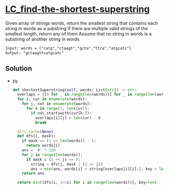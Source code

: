 # [LC_find-the-shortest-superstring](https://leetcode.com/problems/find-the-shortest-superstring)

Given array of strings words, return the smallest string that contains each string in words as a substring
If there are multiple valid strings of the smallest length, return any of them
Assume that no string in words is a substring of another string in words

```txt
Input: words = ["catg","ctaagt","gcta","ttca","atgcatc"]
Output: "gctaagttcatgcatc"
```

## Solution

* py

  ```py
  def shortestSuperstring(self, words: List[str]) -> str:
    overlaps = [[0 for _ in range(len(words))] for _ in range(len(words))]
    for i, cur in enumerate(words):
      for j, nxt in enumerate(words):
        for k in range(1, len(cur)):
          if nxt.startswith(cur[k:]):
            overlaps[i][j] = len(cur) - k
            break

    @lru_cache(None)
    def dfs(i, mask):
      if mask == (1 << len(words)) - 1:
        return words[i]
      ans = '#' * 320
      for j in range(len(words)):
        if mask & (1 << j) == 0:
          string = dfs(j, mask | (1 << j))
          ans = min(ans, words[i] + string[overlaps[i][j]:], key = len)
      return ans

    return min([dfs(i, 1<<i) for i in range(len(words))], key=len)
  ```
